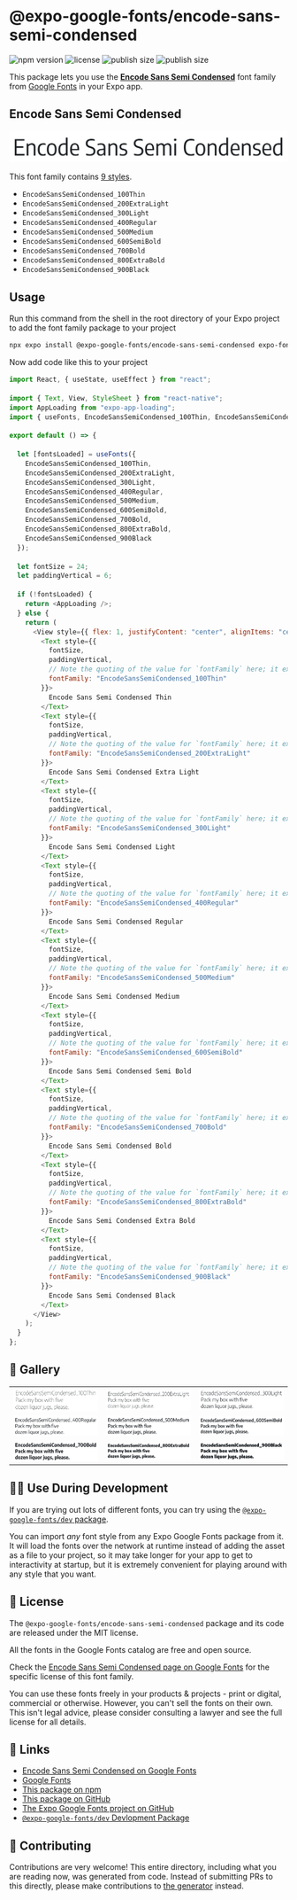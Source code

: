 # @expo-google-fonts/encode-sans-semi-condensed

![npm version](https://flat.badgen.net/npm/v/@expo-google-fonts/encode-sans-semi-condensed)
![license](https://flat.badgen.net/github/license/expo/google-fonts)
![publish size](https://flat.badgen.net/packagephobia/install/@expo-google-fonts/encode-sans-semi-condensed)
![publish size](https://flat.badgen.net/packagephobia/publish/@expo-google-fonts/encode-sans-semi-condensed)

This package lets you use the [**Encode Sans Semi Condensed**](https://fonts.google.com/specimen/Encode+Sans+Semi+Condensed) font family from [Google Fonts](https://fonts.google.com/) in your Expo app.

## Encode Sans Semi Condensed

![Encode Sans Semi Condensed](./font-family.png)

This font family contains [9 styles](#-gallery).

- `EncodeSansSemiCondensed_100Thin`
- `EncodeSansSemiCondensed_200ExtraLight`
- `EncodeSansSemiCondensed_300Light`
- `EncodeSansSemiCondensed_400Regular`
- `EncodeSansSemiCondensed_500Medium`
- `EncodeSansSemiCondensed_600SemiBold`
- `EncodeSansSemiCondensed_700Bold`
- `EncodeSansSemiCondensed_800ExtraBold`
- `EncodeSansSemiCondensed_900Black`

## Usage

Run this command from the shell in the root directory of your Expo project to add the font family package to your project

```sh
npx expo install @expo-google-fonts/encode-sans-semi-condensed expo-font expo-app-loading
```

Now add code like this to your project

```js
import React, { useState, useEffect } from "react";

import { Text, View, StyleSheet } from "react-native";
import AppLoading from "expo-app-loading";
import { useFonts, EncodeSansSemiCondensed_100Thin, EncodeSansSemiCondensed_200ExtraLight, EncodeSansSemiCondensed_300Light, EncodeSansSemiCondensed_400Regular, EncodeSansSemiCondensed_500Medium, EncodeSansSemiCondensed_600SemiBold, EncodeSansSemiCondensed_700Bold, EncodeSansSemiCondensed_800ExtraBold, EncodeSansSemiCondensed_900Black } from '@expo-google-fonts/encode-sans-semi-condensed';

export default () => {

  let [fontsLoaded] = useFonts({
    EncodeSansSemiCondensed_100Thin, 
    EncodeSansSemiCondensed_200ExtraLight, 
    EncodeSansSemiCondensed_300Light, 
    EncodeSansSemiCondensed_400Regular, 
    EncodeSansSemiCondensed_500Medium, 
    EncodeSansSemiCondensed_600SemiBold, 
    EncodeSansSemiCondensed_700Bold, 
    EncodeSansSemiCondensed_800ExtraBold, 
    EncodeSansSemiCondensed_900Black
  });

  let fontSize = 24;
  let paddingVertical = 6;

  if (!fontsLoaded) {
    return <AppLoading />;
  } else {
    return (
      <View style={{ flex: 1, justifyContent: "center", alignItems: "center" }}>
        <Text style={{
          fontSize,
          paddingVertical,
          // Note the quoting of the value for `fontFamily` here; it expects a string!
          fontFamily: "EncodeSansSemiCondensed_100Thin"
        }}>
          Encode Sans Semi Condensed Thin
        </Text>
        <Text style={{
          fontSize,
          paddingVertical,
          // Note the quoting of the value for `fontFamily` here; it expects a string!
          fontFamily: "EncodeSansSemiCondensed_200ExtraLight"
        }}>
          Encode Sans Semi Condensed Extra Light
        </Text>
        <Text style={{
          fontSize,
          paddingVertical,
          // Note the quoting of the value for `fontFamily` here; it expects a string!
          fontFamily: "EncodeSansSemiCondensed_300Light"
        }}>
          Encode Sans Semi Condensed Light
        </Text>
        <Text style={{
          fontSize,
          paddingVertical,
          // Note the quoting of the value for `fontFamily` here; it expects a string!
          fontFamily: "EncodeSansSemiCondensed_400Regular"
        }}>
          Encode Sans Semi Condensed Regular
        </Text>
        <Text style={{
          fontSize,
          paddingVertical,
          // Note the quoting of the value for `fontFamily` here; it expects a string!
          fontFamily: "EncodeSansSemiCondensed_500Medium"
        }}>
          Encode Sans Semi Condensed Medium
        </Text>
        <Text style={{
          fontSize,
          paddingVertical,
          // Note the quoting of the value for `fontFamily` here; it expects a string!
          fontFamily: "EncodeSansSemiCondensed_600SemiBold"
        }}>
          Encode Sans Semi Condensed Semi Bold
        </Text>
        <Text style={{
          fontSize,
          paddingVertical,
          // Note the quoting of the value for `fontFamily` here; it expects a string!
          fontFamily: "EncodeSansSemiCondensed_700Bold"
        }}>
          Encode Sans Semi Condensed Bold
        </Text>
        <Text style={{
          fontSize,
          paddingVertical,
          // Note the quoting of the value for `fontFamily` here; it expects a string!
          fontFamily: "EncodeSansSemiCondensed_800ExtraBold"
        }}>
          Encode Sans Semi Condensed Extra Bold
        </Text>
        <Text style={{
          fontSize,
          paddingVertical,
          // Note the quoting of the value for `fontFamily` here; it expects a string!
          fontFamily: "EncodeSansSemiCondensed_900Black"
        }}>
          Encode Sans Semi Condensed Black
        </Text>
      </View>
    );
  }
};
```

## 🔡 Gallery


||||
|-|-|-|
|![EncodeSansSemiCondensed_100Thin](./EncodeSansSemiCondensed_100Thin.ttf.png)|![EncodeSansSemiCondensed_200ExtraLight](./EncodeSansSemiCondensed_200ExtraLight.ttf.png)|![EncodeSansSemiCondensed_300Light](./EncodeSansSemiCondensed_300Light.ttf.png)||
|![EncodeSansSemiCondensed_400Regular](./EncodeSansSemiCondensed_400Regular.ttf.png)|![EncodeSansSemiCondensed_500Medium](./EncodeSansSemiCondensed_500Medium.ttf.png)|![EncodeSansSemiCondensed_600SemiBold](./EncodeSansSemiCondensed_600SemiBold.ttf.png)||
|![EncodeSansSemiCondensed_700Bold](./EncodeSansSemiCondensed_700Bold.ttf.png)|![EncodeSansSemiCondensed_800ExtraBold](./EncodeSansSemiCondensed_800ExtraBold.ttf.png)|![EncodeSansSemiCondensed_900Black](./EncodeSansSemiCondensed_900Black.ttf.png)||


## 👩‍💻 Use During Development

If you are trying out lots of different fonts, you can try using the [`@expo-google-fonts/dev` package](https://github.com/expo/google-fonts/tree/master/font-packages/dev#readme).

You can import _any_ font style from any Expo Google Fonts package from it. It will load the fonts over the network at runtime instead of adding the asset as a file to your project, so it may take longer for your app to get to interactivity at startup, but it is extremely convenient for playing around with any style that you want.


## 📖 License

The `@expo-google-fonts/encode-sans-semi-condensed` package and its code are released under the MIT license.

All the fonts in the Google Fonts catalog are free and open source.

Check the [Encode Sans Semi Condensed page on Google Fonts](https://fonts.google.com/specimen/Encode+Sans+Semi+Condensed) for the specific license of this font family.

You can use these fonts freely in your products & projects - print or digital, commercial or otherwise. However, you can't sell the fonts on their own. This isn't legal advice, please consider consulting a lawyer and see the full license for all details.

## 🔗 Links

- [Encode Sans Semi Condensed on Google Fonts](https://fonts.google.com/specimen/Encode+Sans+Semi+Condensed)
- [Google Fonts](https://fonts.google.com/)
- [This package on npm](https://www.npmjs.com/package/@expo-google-fonts/encode-sans-semi-condensed)
- [This package on GitHub](https://github.com/expo/google-fonts/tree/master/font-packages/encode-sans-semi-condensed)
- [The Expo Google Fonts project on GitHub](https://github.com/expo/google-fonts)
- [`@expo-google-fonts/dev` Devlopment Package](https://github.com/expo/google-fonts/tree/master/font-packages/dev)

## 🤝 Contributing

Contributions are very welcome! This entire directory, including what you are reading now, was generated from code. Instead of submitting PRs to this directly, please make contributions to [the generator](https://github.com/expo/google-fonts/tree/master/packages/generator) instead.
